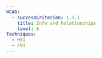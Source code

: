 ```yaml
---
WCAG:
  - successCriterion: 1.3.1
    title: Info and Relationships
    level: A
Techniques:
  - H51
  - F91
---
```


